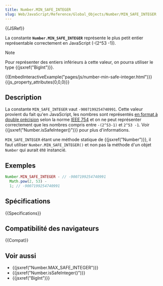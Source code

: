```yaml
---
title: Number.MIN_SAFE_INTEGER
slug: Web/JavaScript/Reference/Global_Objects/Number/MIN_SAFE_INTEGER
---
```


{{JSRef}}

La constante **`Number.MIN_SAFE_INTEGER`** représente le plus petit entier représentable correctement en JavaScript (-(2^53 -1)).

> [!NOTE]
> Pour représenter des entiers inférieurs à cette valeur, on pourra utiliser le type {{jsxref("BigInt")}}.

{{EmbedInteractiveExample("pages/js/number-min-safe-integer.html")}}{{js_property_attributes(0,0,0)}}

## Description

La constante `MIN_SAFE_INTEGER` vaut `-9007199254740991`. Cette valeur provient du fait qu'en JavaScript, les nombres sont représentés [en format à double précision](https://en.wikipedia.org/wiki/Double_precision_floating-point_format) selon la norme [IEEE 754](http://fr.wikipedia.org/wiki/IEEE_754) et on ne peut représenter correctement que les nombres compris entre `-(2^53-1)` et `2^53 -1`. Voir {{jsxref("Number.isSafeInteger()")}} pour plus d'informations.

`MIN_SAFE_INTEGER` étant une méthode statique de {{jsxref("Number")}}, il faut utiliser `Number.MIN_SAFE_INTEGER()` et non pas la méthode d'un objet `Number` qui aurait été instancié.

## Exemples

```js
Number.MIN_SAFE_INTEGER - // -9007199254740991
  Math.pow(2, 53) -
  1; // -9007199254740991
```

## Spécifications

{{Specifications}}

## Compatibilité des navigateurs

{{Compat}}

## Voir aussi

- {{jsxref("Number.MAX_SAFE_INTEGER")}}
- {{jsxref("Number.isSafeInteger()")}}
- {{jsxref("BigInt")}}
